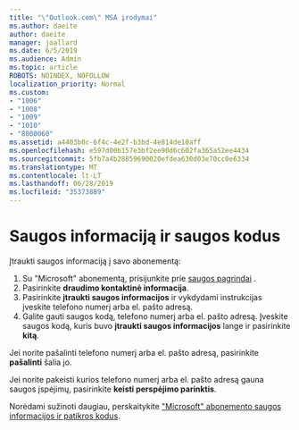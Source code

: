 ```yaml
---
title: "\"Outlook.com\" MSA įrodymai"
ms.author: daeite
author: daeite
manager: joallard
ms.date: 6/5/2019
ms.audience: Admin
ms.topic: article
ROBOTS: NOINDEX, NOFOLLOW
localization_priority: Normal
ms.custom:
- "1006"
- "1008"
- "1009"
- "1010"
- "8000060"
ms.assetid: a4403b0c-6f4c-4e2f-b3bd-4e814de10aff
ms.openlocfilehash: e597d00b157e3bf2ee90d6c602fa365a52ee4434
ms.sourcegitcommit: 5fb7a4b28859690020efdea630d03e70cc0e6334
ms.translationtype: MT
ms.contentlocale: lt-LT
ms.lasthandoff: 06/28/2019
ms.locfileid: "35373889"
---
```

# <a name="security-info-and-security-codes"></a>Saugos informaciją ir saugos kodus

Įtraukti saugos informaciją į savo abonementą:

1. Su "Microsoft" abonementą, prisijunkite prie [saugos pagrindai](https://account.microsoft.com/security) .
1. Pasirinkite **draudimo kontaktinė informacija**.
1. Pasirinkite **įtraukti saugos informacijos** ir vykdydami instrukcijas įveskite telefono numerį arba el. pašto adresą.
1. Galite gauti saugos kodą, telefono numerį arba el. pašto adresą. Įveskite saugos kodą, kuris buvo **įtraukti saugos informacijos** lange ir pasirinkite **kitą**.

Jei norite pašalinti telefono numerį arba el. pašto adresą, pasirinkite **pašalinti** šalia jo.

Jei norite pakeisti kurios telefono numerį arba el. pašto adresą gauna saugos įspėjimų, pasirinkite **keisti perspėjimo parinktis**.

Norėdami sužinoti daugiau, perskaitykite ["Microsoft" abonemento saugos informacijos ir patikros kodus](https://support.microsoft.com/help/12428/).